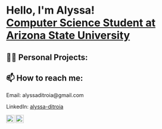<h1>Hello, I'm Alyssa! <br/><a href="https://github.com/alyssaditroia"></a> <a href="https://www.linkedin.com/in/alyssa-ditroia/">Computer Science Student at Arizona State University</a> </h1>

<h2> 👨‍💻 Personal Projects:</h2>


<h2> 📫 How to reach me:</h2>
<p>Email: alyssaditroia@gmail.com</p>
<p>LinkedIn: <a href="https://www.linkedin.com/in/alyssa-ditroia/">alyssa-ditroia</a></p>

<a href="mailto:alyssaditroia@gmail.com" target="_blank">
  <img align="left" alt="alyssaditroia | Email" width="22px" src="https://cdn.jsdelivr.net/npm/simple-icons@3.13.0/icons/gmail.svg" />
</a>

<a href="https://www.linkedin.com/in/alyssa-ditroia/" target="_blank">
  <img align="left" alt="alyssaditroia | LinkedIn" width="22px" src="https://cdn.jsdelivr.net/npm/simple-icons@v3/icons/linkedin.svg" />
</a>


